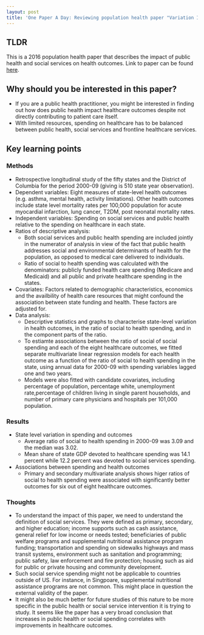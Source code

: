 ```yaml
---
layout: post
title: 'One Paper A Day: Reviewing population health paper "Variation In Health Outcomes: The Role Of Spending On Social Services, Public Health, And Health Care, 2000-09"'
---
```


## TLDR
This is a 2016 population health paper that describes the impact of public health and social services on health outcomes. Link to paper can be found [here](https://pubmed.ncbi.nlm.nih.gov/27140980/).

## Why should you be interested in this paper?
- If you are a public health practitioner, you might be interested in finding out how does public health impact healthcare outcomes despite not directly contributing to patient care itself.
- With limited resources, spending on healthcare has to be balanced between public health, social services and frontline healthcare services.

## Key learning points

### Methods
- Retrospective longitudinal study of the fifty states and the District of Columbia for the period 2000-09 (giving is 510 state year observation).
- Dependent variables: Eight measures of state-level health outcomes (e.g. asthma, mental health, activity limitations). Other health outcomes include state level mortality rates per 100,000 population for acute myocardial infarction, lung cancer, T2DM, post neonatal mortality rates.
- Independent variables: Spending on social services and public health relative to the spending on healthcare in each state. 
- Ratios of descriptive analysis:
    - Both social services and public health spending are included jointly in the numerator of analysis in view of the fact that public health addresses social and environmental determinants of health for the population, as opposed to medical care delivered to individuals.
    - Ratio of social to health spending was calculated with the denominators: publicly funded health care spending (Medicare and Medicaid) and all public and private healthcare spending in the states.
- Covariates: Factors related to demographic characteristics, economics and the availbility of health care resources that might confound the association between state funding and health. These factors are adjusted for.
- Data analysis:
    - Descriptive statistics and graphs to characterise state-level variation in health outcomes, in the ratio of social to health spending, and in the component parts of the ratio.
    - To estiamte associations between the ratio of social of social spending and each of the eight healthcare outcomes, we fitted separate multivariate linear regression models for each health outcome as a function of the ratio of social to health spending in the state, using annual data for 2000-09 with spending variables lagged one and two years.
    - Models were also fitted with candidate covariates, including percentage of population, percentage white, unemployment rate,percentage of children living in single parent households, and number of primary care physicians and hospitals per 101,000 population.

### Results
- State level variation in spending and outcomes
    - Average ratio of social to health spending in 2000-09 was 3.09 and the median was 3.02.
    - Mean share of state GDP devoted to healthcare spending was 14.1 percent while 12.2 percent was devoted to social services spending.
- Associations between spending and health outcomes
    - Primary and secondary multivariate analysis shows higer ratios of social to health spending were associated with significantly better outcomes for six out of eight healthcare outcomes.

### Thoughts
- To understand the impact of this paper, we need to understand the definition of social services. They were defined as primary, secondary, and higher education; income supports such as cash assistance, general relief for low income or needs tested; beneficiaries of public welfare programs and supplemental nutritional assistance program funding; transportation and spending on sidewalks highways and mass transit systems, environment such as sanitation and programming; public safety, law enforcement and fire protection; housing such as aid for public or private housing and community development.
- Such social service spending might not be applicable to countries outside of US. For instance, in Singpoare, supplemental nutritional assistance programs are not common. This might place in question the external validity of the paper.
- It might also be much better for future studies of this nature to be more specific in the public health or social service intervention it is trying to study. It seems like the paper has a very broad conclusion that increases in public health or social spending correlates with improvements in healthcare outcomes.
